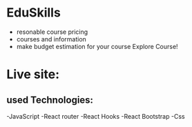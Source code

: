 # EduSkills

- resonable course pricing
- courses and information
- make budget estimation for your course
  Explore Course!

# Live site:

## used Technologies:

-JavaScript
-React router
-React Hooks
-React Bootstrap
-Css
